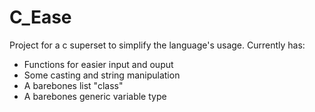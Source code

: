 # C_Ease
Project for a c superset to simplify the language's usage.
Currently has:
- Functions for easier input and ouput
- Some casting and string manipulation
- A barebones list "class"
- A barebones generic variable type
